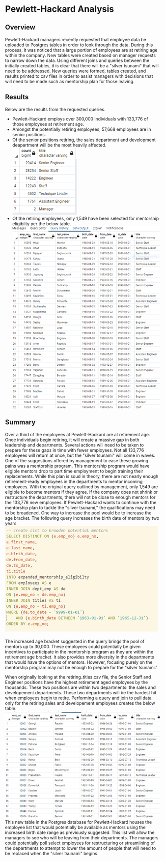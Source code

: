 # Pewlett-Hackard Analysis
## Overview
#### 
Pewlett-Hackard managers recently requested that employee data be uploaded to Postgres tables in order to look through the data. During this process, it was noticed that a large portion of employees are at retiring age within the company. New tables were created based on manager requests to narrow down the data. Using different joins and queries between the initially created tables, it is clear that there will be a "silver tsunami" that will need to be addressed. New queries were formed, tables created, and results printed to csv files in order to assist managers with decisions that will need to be made such as mentorship plan for those leaving.
## Results
####
Below are the results from the requested queries. 
  * Pewlett-Hackard employs over 300,000 individuals with 133,776 of those employees at retirement age. 
  * Amongst the potentially retiring employees, 57,668 employees are in senior positions. 
  * Of the senior positions retiring, the sales department and development deapartment will be the most heavily affected. 
![retiring_titles](https://github.com/victoriaguille/Pewlett-Hackard-Analysis/blob/main/Data/retiring_titles.PNG)
  * Of the retiring employees, only 1,549 have been selected for mentorship eligibilty per the below table. 
![mentorship_eligibilty](https://github.com/victoriaguille/Pewlett-Hackard-Analysis/blob/main/Data/mentorship_eligibilty.PNG)

## Summary
#### 
Over a third of the employees at Pewlett-Hackard are at retirement age. Once individuals begin retiring, it will create a massive gap in both leadership and departments. Several actions will need to be taken to prepare for these gaps in time with fewer employees. Not all 133,776 employees will return at once, but the "silver tsunami" will come in waves. One of the suggestions offered by management to ease these growing pains was a mentorship program. This mentorship program would have eligible mentors drop to part time employment to begin training their replacements. While this plan is soud in theory, there are not nearly enough retirement-ready employees in the departments to mentor incoming employees. With the original query outlined by management, only 1,549 are eligible to become mentors if they agree. If the company does not shrink or restructure the departments, there will not be close to enough mentors for the 133,776 new employees. If Pewlett-Hackard wants to continue with the mentorship plan to tackle the "silver tsunami," the qualifications may need to be broadened. One way to increase the pool would be to increase the age bracket. The following query increases the birth date of mentors by two years. 
![increased_mentors](https://github.com/victoriaguille/Pewlett-Hackard-Analysis/blob/main/Queries/increased_mentors.PNG)
####
The increased age bracket suggested in the query brings the pool of mentors up to 30,000. These employees could potentially be given incentives to participate in the mentorship program as they are within the retirement age bracket. It also provides more diversity in the departments that would have the options of mentors. However, focusing purely on the mentorship program may not be enough to prepare for the "silver tsunami."

When originally looking at the retiring_titles.csv file, the Senior Staff and Engineer positions have the highest retirement aged employees by the thousands. These two positions are within two departments: the sales and developement departments. These two departments will be the hardest hit when employees begin to retire. Performing a query and join to pull data only for the retiring sales and developement employees creates the below table.
![sales_dev_mentors](https://github.com/victoriaguille/Pewlett-Hackard-Analysis/blob/main/Data/sales_dev_mentors.PNG)
This new table in the Postgres database for Pewlett-Hackard houses the employee list that would potentially be available as mentors using the increased birth date range as previously suggested. This list will allow the managers to see who will be leaving from their departments. The managers could potentially poll select employees for restructuring or streamlining of the departments to attempt to lower the amount of people that will need to be replaced when the "silver tsunami" begins.
